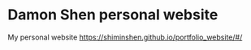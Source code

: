 Damon Shen personal website
===

My personal website https://shiminshen.github.io/portfolio_website/#/
